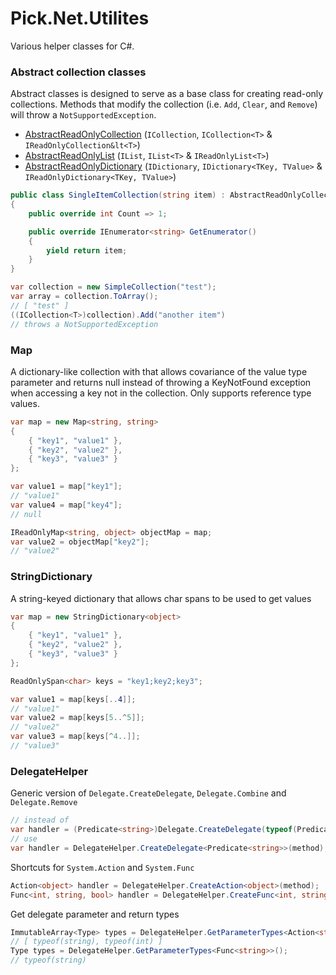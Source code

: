 ﻿# Pick.Net.Utilites
Various helper classes for C#.

### Abstract collection classes
Abstract classes is designed to serve as a base class for creating read-only collections. Methods that modify the collection (i.e. `Add`, `Clear`, and `Remove`) will throw a `NotSupportedException`.

- [AbstractReadOnlyCollection](Collections/AbstractReadOnlyCollection.cs) (`ICollection`, `ICollection<T>` & `IReadOnlyCollection&lt<T>`)
- [AbstractReadOnlyList](Collections/AbstractReadOnlyList.cs) (`IList`, `IList<T>` & `IReadOnlyList<T>`)
- [AbstractReadOnlyDictionary](Collections/AbstractReadOnlyDictionary.cs) (`IDictionary`, `IDictionary<TKey, TValue>` & `IReadOnlyDictionary<TKey, TValue>`)
```csharp
public class SingleItemCollection(string item) : AbstractReadOnlyCollection<string>
{
	public override int Count => 1;

	public override IEnumerator<string> GetEnumerator()
	{
		yield return item;
	}
}

var collection = new SimpleCollection("test");
var array = collection.ToArray();
// [ "test" ]
((ICollection<T>)collection).Add("another item")
// throws a NotSupportedException
```

### Map
A dictionary-like collection with that allows covariance of the value type parameter and returns null instead of throwing a KeyNotFound exception when accessing a key not in the collection. Only supports reference type values.
```csharp
var map = new Map<string, string>
{
	{ "key1", "value1" },
	{ "key2", "value2" },
	{ "key3", "value3" }
};

var value1 = map["key1"];
// "value1"
var value4 = map["key4"];
// null

IReadOnlyMap<string, object> objectMap = map;
var value2 = objectMap["key2"];
// "value2"
```

### StringDictionary
A string-keyed dictionary that allows char spans to be used to get values
```csharp
var map = new StringDictionary<object>
{
	{ "key1", "value1" },
	{ "key2", "value2" },
	{ "key3", "value3" }
};

ReadOnlySpan<char> keys = "key1;key2;key3";

var value1 = map[keys[..4]];
// "value1"
var value2 = map[keys[5..^5]];
// "value2"
var value3 = map[keys[^4..]];
// "value3"
```

### DelegateHelper
Generic version of `Delegate.CreateDelegate`, `Delegate.Combine` and `Delegate.Remove`
```csharp
// instead of
var handler = (Predicate<string>)Delegate.CreateDelegate(typeof(Predicate<string>), method);
// use
var handler = DelegateHelper.CreateDelegate<Predicate<string>>(method);
```

Shortcuts for `System.Action` and `System.Func`
```csharp
Action<object> handler = DelegateHelper.CreateAction<object>(method);
Func<int, string, bool> handler = DelegateHelper.CreateFunc<int, string, bool>(method);
```

Get delegate parameter and return types
```csharp
ImmutableArray<Type> types = DelegateHelper.GetParameterTypes<Action<string, int>>();
// [ typeof(string), typeof(int) ]
Type types = DelegateHelper.GetParameterTypes<Func<string>>();
// typeof(string)
```
